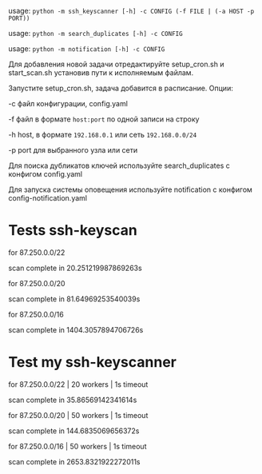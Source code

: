 usage: ```python -m ssh_keyscanner [-h] -c CONFIG (-f FILE | (-a HOST -p PORT))```

usage: ```python -m search_duplicates [-h] -c CONFIG```

usage: ```python -m notification [-h] -c CONFIG```

Для добавления новой задачи отредактируйте setup_cron.sh и start_scan.sh установив пути к исполняемым файлам.

Запустите setup_cron.sh, задача добавится в расписание.
Опции:

-с файл конфигурации, config.yaml

-f файл в формате ```host:port``` по одной записи на строку 

-h host, в формате  ```192.168.0.1``` или сеть ```192.168.0.0/24```

-p port для выбранного узла или сети

Для поиска дубликатов ключей используйте search_duplicates с конфигом config.yaml

Для запуска системы оповещения используйте notification с конфигом config-notification.yaml 


# Tests ssh-keyscan

for 87.250.0.0/22

scan complete in 20.251219987869263s

for 87.250.0.0/20

scan complete in 81.64969253540039s

for 87.250.0.0/16

scan complete in 1404.3057894706726s



# Test my ssh-keyscanner

[//]: # ()
[//]: # (for 87.250.0.0/22 | 140 workers | 2s timeout)

[//]: # ()
[//]: # (scan complete in 37.82651495933533s)

for 87.250.0.0/22 | 20 workers | 1s timeout

scan complete in 35.86569142341614s

for 87.250.0.0/20 | 50 workers | 1s timeout

scan complete in 144.6835069656372s

for 87.250.0.0/16 | 50 workers | 1s timeout

scan complete in 2653.8321922272011s

